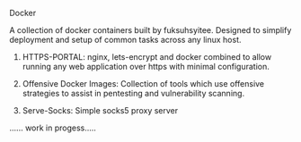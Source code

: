 Docker

A collection of docker containers built by fuksuhsyitee. Designed to simplify deployment and setup of common tasks across any linux host. 

1. HTTPS-PORTAL: nginx, lets-encrypt and docker combined to allow running any web application over https with minimal configuration.

2. Offensive Docker Images: Collection of tools which use offensive strategies to assist in pentesting and vulnerability scanning.

3. Serve-Socks: Simple socks5 proxy server

...... work in progess..... 
